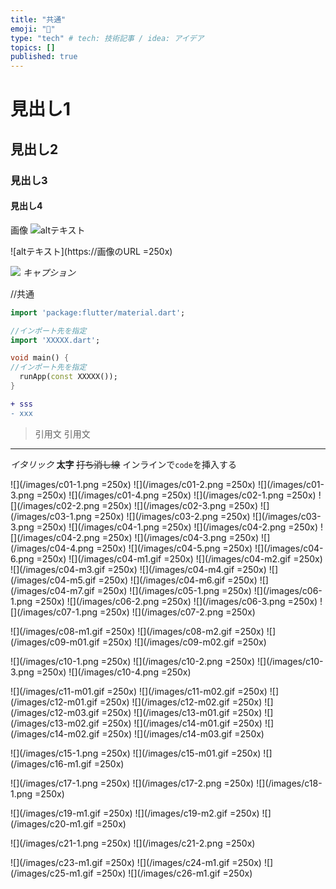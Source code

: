 ```yaml
---
title: "共通"
emoji: "📘"
type: "tech" # tech: 技術記事 / idea: アイデア
topics: []
published: true
---
```


# 見出し1
## 見出し2
### 見出し3
#### 見出し4

画像
![altテキスト](https://画像のURL)

![altテキスト](https://画像のURL =250x)

![](https://画像のURL)
*キャプション*


//共通
```dart:main.dart
import 'package:flutter/material.dart';

//インポート先を指定
import 'XXXXX.dart';

void main() {
//インポート先を指定
  runApp(const XXXXX());
}
```


```diff dart:xxxx.dart
+ sss
- xxx

```

> 引用文
> 引用文

-----

*イタリック*
**太字**
~~打ち消し線~~
インラインで`code`を挿入する


![](/images/c01-1.png =250x)
![](/images/c01-2.png =250x)
![](/images/c01-3.png =250x)
![](/images/c01-4.png =250x)
![](/images/c02-1.png =250x)
![](/images/c02-2.png =250x)
![](/images/c02-3.png =250x)
![](/images/c03-1.png =250x)
![](/images/c03-2.png =250x)
![](/images/c03-3.png =250x)
![](/images/c04-1.png =250x)
![](/images/c04-2.png =250x)
![](/images/c04-2.png =250x)
![](/images/c04-3.png =250x)
![](/images/c04-4.png =250x)
![](/images/c04-5.png =250x)
![](/images/c04-6.png =250x)
![](/images/c04-m1.gif =250x)
![](/images/c04-m2.gif =250x)
![](/images/c04-m3.gif =250x)
![](/images/c04-m4.gif =250x)
![](/images/c04-m5.gif =250x)
![](/images/c04-m6.gif =250x)
![](/images/c04-m7.gif =250x)
![](/images/c05-1.png =250x)
![](/images/c06-1.png =250x)
![](/images/c06-2.png =250x)
![](/images/c06-3.png =250x)
![](/images/c07-1.png =250x)
![](/images/c07-2.png =250x)

![](/images/c08-m1.gif =250x)
![](/images/c08-m2.gif =250x)
![](/images/c09-m01.gif =250x)
![](/images/c09-m02.gif =250x)

![](/images/c10-1.png =250x)
![](/images/c10-2.png =250x)
![](/images/c10-3.png =250x)
![](/images/c10-4.png =250x)

![](/images/c11-m01.gif =250x)
![](/images/c11-m02.gif =250x)
![](/images/c12-m01.gif =250x)
![](/images/c12-m02.gif =250x)
![](/images/c12-m03.gif =250x)
![](/images/c13-m01.gif =250x)
![](/images/c13-m02.gif =250x)
![](/images/c14-m01.gif =250x)
![](/images/c14-m02.gif =250x)
![](/images/c14-m03.gif =250x)

![](/images/c15-1.png =250x)
![](/images/c15-m01.gif =250x)
![](/images/c16-m1.gif =250x)

![](/images/c17-1.png =250x)
![](/images/c17-2.png =250x)
![](/images/c18-1.png =250x)


![](/images/c19-m1.gif =250x)
![](/images/c19-m2.gif =250x)
![](/images/c20-m1.gif =250x)

![](/images/c21-1.png =250x)
![](/images/c21-2.png =250x)

![](/images/c23-m1.gif =250x)
![](/images/c24-m1.gif =250x)
![](/images/c25-m1.gif =250x)
![](/images/c26-m1.gif =250x)